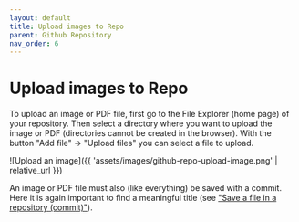 ```yaml
---
layout: default
title: Upload images to Repo
parent: Github Repository
nav_order: 6
---
```


# Upload images to Repo

To upload an image or PDF file, first go to the File Explorer (home page) of your repository. Then select a directory where you want to upload the image or PDF (directories cannot be created in the browser). With the button "Add file" -> "Upload files" you can select a file to upload.

![Upload an image]({{ 'assets/images/github-repo-upload-image.png' | relative_url }})

An image or PDF file must also (like everything) be saved with a commit. Here it is again important to find a meaningful title (see ["Save a file in a repository (commit)"](save-a-file-in-a-repositorycommit)).
